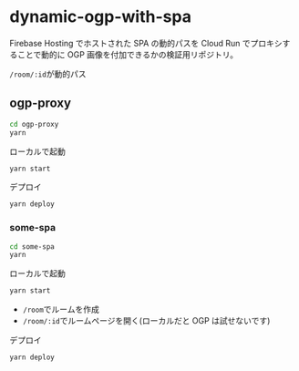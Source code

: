 # dynamic-ogp-with-spa

Firebase Hosting でホストされた SPA の動的パスを Cloud Run でプロキシすることで動的に OGP 画像を付加できるかの検証用リポジトリ。

`/room/:id`が動的パス

## ogp-proxy

```sh
cd ogp-proxy
yarn
```

<!--
`gcloud config get-value project`でプロジェクト ID を確認

Container Registory にビルド、push

```sh
gcloud builds submit --tag asia.gcr.io/xflag-lx-playground/ogp-proxy
```

Cloud Run にデプロイ

```sh
gcloud run deploy ogp-proxy --image asia.gcr.io/xflag-lx-playground/ogp-proxy --platform managed --allow-unauthenticated
``` -->

ローカルで起動

```sh
yarn start
```

デプロイ

```sh
yarn deploy
```

### some-spa

```sh
cd some-spa
yarn
```

ローカルで起動

```sh
yarn start
```

- `/room`でルームを作成
- `/room/:id`でルームページを開く(ローカルだと OGP は試せないです)

デプロイ

```sh
yarn deploy
```
